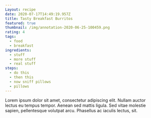 ```yaml
---
Layout: recipe
date: 2020-07-17T14:49:19.957Z
title: Tasty Breakfast Burritos
featured: true
thumbnail: /img/annotation-2020-06-25-100459.png
rating: 4
tags:
  - food
  - breakfast
ingredients:
  - stuff
  - more stuff
  - real stuff
steps:
  - do this
  - then this
  - now sniff pillows
  - pillows
---
```

Lorem ipsum dolor sit amet, consectetur adipiscing elit. Nullam auctor lectus eu tempus tempor. Aenean sed mattis ligula. Sed vitae molestie sapien, pellentesque volutpat arcu. Phasellus ac iaculis lectus, sit.
